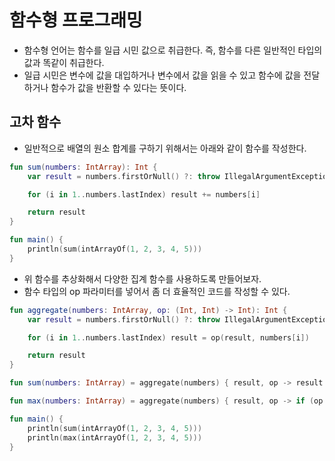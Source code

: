 # 함수형 프로그래밍

- 함수형 언어는 함수를 일급 시민 값으로 취급한다. 즉, 함수를 다른 일반적인 타입의 값과 똑같이 취급한다.
- 일급 시민은 변수에 값을 대입하거나 변수에서 값을 읽을 수 있고 함수에 값을 전달하거나 함수가 값을 반환할 수 있다는 뜻이다.

## 고차 함수

- 일반적으로 배열의 원소 합계를 구하기 위해서는 아래와 같이 함수를 작성한다.

```kotlin
fun sum(numbers: IntArray): Int {
    var result = numbers.firstOrNull() ?: throw IllegalArgumentException("Empty Array")

    for (i in 1..numbers.lastIndex) result += numbers[i]

    return result
}

fun main() {
    println(sum(intArrayOf(1, 2, 3, 4, 5)))
}
```

- 위 함수를 추상화해서 다양한 집계 함수를 사용하도록 만들어보자.
- 함수 타입의 op 파라미터를 넣어서 좀 더 효율적인 코드를 작성할 수 있다.

```kotlin
fun aggregate(numbers: IntArray, op: (Int, Int) -> Int): Int {
    var result = numbers.firstOrNull() ?: throw IllegalArgumentException("Empty Array")

    for (i in 1..numbers.lastIndex) result = op(result, numbers[i])

    return result
}

fun sum(numbers: IntArray) = aggregate(numbers) { result, op -> result + op }

fun max(numbers: IntArray) = aggregate(numbers) { result, op -> if (op > result) op else result }

fun main() {
    println(sum(intArrayOf(1, 2, 3, 4, 5)))
    println(max(intArrayOf(1, 2, 3, 4, 5)))
}
```